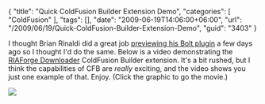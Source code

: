 {
	"title": "Quick ColdFusion Builder Extension Demo",
	"categories": [
		"ColdFusion"
	],
	"tags": [],
	"date": "2009-06-19T14:06:00+06:00",
	"url": "/2009/06/19/Quick-ColdFusion-Builder-Extension-Demo",
	"guid": "3403"
}

I thought Brian Rinaldi did a great job <a href="http://www.remotesynthesis.com/post.cfm/preview-of-the-framework-skeletons-bolt-plugin">previewing his Bolt plugin</a> a few days ago so I thought I'd do the same. Below is a video demonstrating the <a href="http://riaforgedownloader.riaforge.org/">RIAForge Downloader</a> ColdFusion Builder extension. It's a bit rushed, but I think the capabilities of CFB are <i>really</i> exciting, and the video shows you just one example of that. Enjoy. (Click the graphic to go the movie.)

<a href="http://www.raymondcamden.com/downloads/boltdemo.swf"><img src="http://www.coldfusionjedi.com/images//boltjingthing.png" border="0"></a>